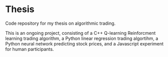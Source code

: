# Thesis
Code repository for my thesis on algorithmic trading. 

This is an ongoing project, consisting of a C++ Q-learning Reinforcment learning trading algorithm, a Python linear regression trading algortihm, a Python neural network predicting stock prices, and a Javascript experiment for human participants. 
